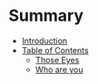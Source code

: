 # Summary

* [Introduction](README.md)
* [Table of Contents](chapter1.md)
   * [Those Eyes](those_eyes.md)
   * [Who are you](who_are_you.md)

